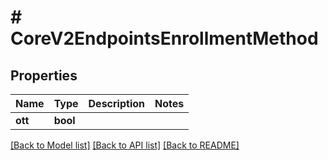 # # CoreV2EndpointsEnrollmentMethod

## Properties

Name | Type | Description | Notes
------------ | ------------- | ------------- | -------------
**ott** | **bool** |  | 

[[Back to Model list]](../../README.md#documentation-for-models) [[Back to API list]](../../README.md#documentation-for-api-endpoints) [[Back to README]](../../README.md)


